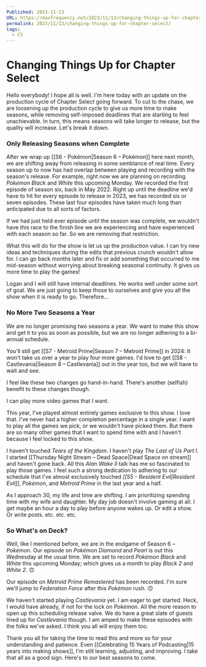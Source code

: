 ```yaml
---
Published: 2023-11-13
URL: https://maxfrequency.net/2023/11/13/changing-things-up-for-chapter-select/
permalink: 2023/11/13/changing-things-up-for-chapter-select/
tags:
  - CS
---
```

# Changing Things Up for Chapter Select

Hello everybody! I hope all is well. I'm here today with an update on the production cycle of Chapter Select going forward. To cut to the chase, we are loosening up the production cycle to give us more time to make seasons, while removing self-imposed deadlines that are starting to feel unachievable. In turn, this means seasons will take longer to release, but the quality will increase. Let's break it down.
### Only Releasing Seasons when Complete

After we wrap up [[S6 - Pokémon|Season 6 – Pokémon]] here next month, we are shifting away from releasing in some semblance of real time. Every season up to now has had overlap between playing and recording with the season's release. For example, right now we are planning on recording *Pokémon Black* and *White* this upcoming Monday. We recorded the first episode of season six, back in May 2022. Right up until the deadline we'd have to hit for every episode to release in 2023, we has recorded six or seven episodes. These last four episodes have taken much long than anticipated due to all sorts of factors.

If we had just held ever episode until the season was complete, we wouldn't have this race to the finish line we are experiencing and have experienced with each season so far. So we are removing that restriction. 

What this will do for the show is let us up the production value. I can try new ideas and techniques during the edits that previous crunch wouldn't allow for. I can go back months later and fix or add something that occurred to me mid-season without worrying about breaking seasonal continuity. It gives us more time to play the games! 

Logan and I will still have internal deadlines. He works well under some sort of goal. We are just going to keep those to ourselves and give you all the show when it is ready to go. Therefore...
### No More Two Seasons a Year

We are no longer promising two seasons a year. We want to make this show and get it to you as soon as possible, but we are no longer adhering to a bi-annual schedule. 

You'll still get [[S7 - Metroid Prime|Season 7 – Metroid Prime]] in 2024: It won't take us over a year to play four more games. I'd love to get [[S8 - Castlevania|Season 8 – Castlevania]] out in the year too, but we will have to wait and see.

I feel like these two changes go hand-in-hand. There's another (selfish) benefit to these changes though.

I can play more video games that I want.

This year, I've played almost entirely games exclusive to this show. I love that. I've never had a higher completion percentage in a single year. I want to play all the games we pick, or we wouldn't have picked them. But there are so many other games that I want to spend time with and I haven't because I feel locked to this show. 

I haven't touched *Tears of the Kingdom*. I haven't play *The Last of Us Part I*. I started [[Thursday Night Stream – Dead Space|Dead Space on stream]] and haven't gone back. All this *Alan Wake II* talk has me so fascinated to play those games. I feel such a strong dedication to adhering to our schedule that I've almost exclusively touched *[[S5 - Resident Evil|Resident Evil]]*, *Pokémon*, and *Metroid Prime* in the last year and a half. 

As I approach 30, my life and time are shifting. I am prioritizing spending time with my wife and daughter. My day job doesn't involve gaming at all. I get maybe an hour a day to play before anyone wakes up. Or edit a show. Or write posts. etc. etc. etc. 
### So What's on Deck?

Well, like I mentioned before, we are in the endgame of Season 6 – *Pokémon*. Our episode on *Pokémon Diamond* and *Pearl* is out this Wednesday at the usual time. We are set to record *Pokémon Black* and *White* this upcoming Monday; which gives us a month to play *Black 2* and *White 2*. 🙃

Our episode on *Metroid Prime Remastered* has been recorded. I'm sure we'll jump to *Federation Force* after this *Pokémon* rush. 🙃

We haven't started playing *Castlevania* yet. I am eager to get started. Heck, I would have already, if not for the lock on *Pokémon*. All the more reason to open up this scheduling release valve. We do have a great slate of guests lined up for *Castlevania* though. I am amped to make these episodes with the folks we've asked. I think you all will enjoy them too.

Thank you all for taking the time to read this and more so for your understanding and patience. Even [[Celebrating 15 Years of Podcasting|15 years into making shows]], I'm still learning, adjusting, and improving. I take that all as a good sign. Here's to our best seasons to come.


